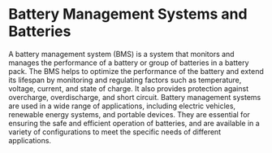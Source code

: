 # Battery Management Systems and Batteries

A battery management system (BMS) is a system that monitors and manages the performance of a battery or group of batteries in a battery pack. The BMS helps to optimize the performance of the battery and extend its lifespan by monitoring and regulating factors such as temperature, voltage, current, and state of charge. It also provides protection against overcharge, overdischarge, and short circuit. Battery management systems are used in a wide range of applications, including electric vehicles, renewable energy systems, and portable devices. They are essential for ensuring the safe and efficient operation of batteries, and are available in a variety of configurations to meet the specific needs of different applications.
